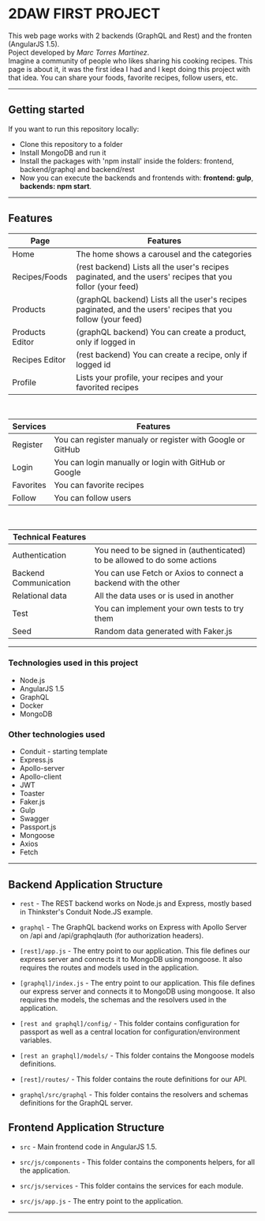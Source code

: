 <h1>2DAW FIRST PROJECT</h1>

This web page works with 2 backends (GraphQL and Rest) and the fronten (AngularJS 1.5).  
Poject developed by *Marc Torres Martínez*.
<br>
Imagine a community of people who likes sharing his cooking recipes. This page is about it, it was the first idea I had and I kept doing this project with that idea. You can share your foods, favorite recipes, follow users, etc.

---

## Getting started

If you want to run this repository locally:

- Clone this repository to a folder
- Install MongoDB and run it
- Install the packages with 'npm install' inside the folders: frontend, backend/graphql and backend/rest
- Now you can execute the backends and frontends with: **frontend: gulp**, **backends: npm start**.



---

## Features

| Page | Features |
| - | - |
| Home | The home shows a carousel and the categories |
| Recipes/Foods | (rest backend) Lists all the user's recipes paginated, and the users' recipes that you follor (your feed) |
| Products | (graphQL backend) Lists all the user's recipes paginated, and the users' recipes that you follow (your feed) |
| Products Editor | (graphQL backend) You can create a product, only if logged in |
| Recipes Editor | (rest backend) You can create a recipe, only if logged id |
| Profile | Lists your profile, your recipes and your favorited recipes |


<br>

| Services | Features |
| - | - |
| Register | You can register manualy or register with Google or GitHub |
| Login | You can login manually or login with GitHub or Google |
| Favorites | You can favorite recipes |
| Follow | You can follow users |

<br>

| Technical Features |  |
| - | - |
| Authentication | You need to be signed in (authenticated) to be allowed to do some actions |
| Backend Communication | You can use Fetch or Axios to connect a backend with the other |
| Relational data | All the data uses or is used in another |
| Test | You can implement your own tests to try them |
| Seed | Random data generated with Faker.js |

---

### Technologies used in this project

* Node.js
* AngularJS 1.5
* GraphQL
* Docker
* MongoDB

### Other technologies used

* Conduit - starting template
* Express.js
* Apollo-server
* Apollo-client
* JWT 
* Toaster
* Faker.js
* Gulp
* Swagger
* Passport.js
* Mongoose
* Axios
* Fetch

---

## Backend Application Structure

- `rest` - The REST backend works on Node.js and Express, mostly based in Thinkster's Conduit Node.JS example.
- `graphql` - The GraphQL backend works on Express with Apollo Server on /api and /api/graphqlauth (for authorization headers).

- `[rest]/app.js` - The entry point to our application. This file defines our express server and connects it to MongoDB using mongoose. It also requires the routes and models used in the application.
- `[graphql]/index.js` - The entry point to our application. This file defines our express server and connects it to MongoDB using mongoose. It also requires the models, the schemas and the resolvers used in the application.

- `[rest and graphql]/config/` - This folder contains configuration for passport as well as a central location for configuration/environment variables.
- `[rest an graphql]/models/` - This folder contains the Mongoose models definitions.
- `[rest]/routes/` - This folder contains the route definitions for our API.
- `graphql/src/graphql` - This folder contains the resolvers and schemas definitions for the GraphQL server.

## Frontend Application Structure

- `src` - Main frontend code in AngularJS 1.5.

- `src/js/components` - This folder contains the components helpers, for all the application.
- `src/js/services` - This folder contains the services for each module.
- `src/js/app.js` - The entry point to the application.

---
